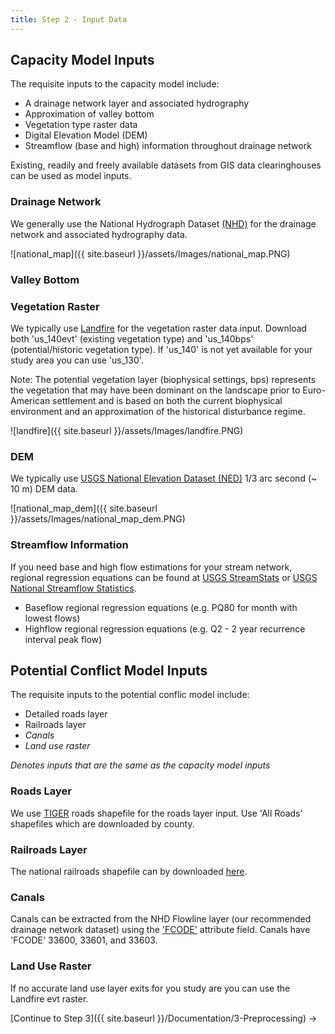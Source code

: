 ```yaml
---
title: Step 2 - Input Data
---
```


## Capacity Model Inputs

The requisite inputs to the capacity model include:
- A drainage network layer and associated hydrography
- Approximation of valley bottom
- Vegetation type raster data
- Digital Elevation Model (DEM)
- Streamflow (base and high) information throughout drainage network

Existing, readily and freely available datasets from GIS data clearinghouses can be used as model inputs.

### Drainage Network

We generally use the National Hydrograph Dataset [(NHD)](https://viewer.nationalmap.gov/basic/) for the drainage network and associated hydrography data.

![national_map]({{ site.baseurl }}/assets/Images/national_map.PNG)

### Valley Bottom



### Vegetation Raster

We typically use  [Landfire](http://www.landfire.gov/) for the vegetation raster data input.  Download both 'us_140evt' (existing vegetation type) and 'us_140bps' (potential/historic vegetation type).  If 'us_140' is not yet available for your study area you can use 'us_130'.

Note: The potential vegetation layer (biophysical settings, bps) represents the vegetation that may have been dominant on the landscape prior to Euro-American settlement and is based on both the current biophysical environment and an approximation of the historical disturbance regime. 

![landfire]({{ site.baseurl }}/assets/Images/landfire.PNG)

### DEM

We typically use [USGS National Elevation Dataset (NED)](https://viewer.nationalmap.gov/basic/) 1/3 arc second (~ 10 m) DEM data.

![national_map_dem]({{ site.baseurl }}/assets/Images/national_map_dem.PNG)

### Streamflow Information

If you need base and high flow estimations for your stream network, regional regression equations can be found at [USGS StreamStats](http://streamstats.usgs.gov/) or [USGS National Streamflow Statistics](http://water.usgs.gov/osw/programs/nss/pubs.html). 
- Baseflow regional regression equations (e.g. PQ80 for month with lowest flows)
- Highflow regional regression equations (e.g. Q2 - 2 year recurrence interval peak flow)

## Potential Conflict Model Inputs

The requisite inputs to the potential conflic model include:
- Detailed roads layer
- Railroads layer
- *Canals*
- *Land use raster*

*Denotes inputs that are the same as the capacity model inputs*

### Roads Layer

We use [TIGER](https://www.census.gov/cgi-bin/geo/shapefiles) roads shapefile for the roads layer input.  Use 'All Roads' shapefiles which are downloaded by county.

### Railroads Layer

The national railroads shapefile can by downloaded [here](https://www.census.gov/cgi-bin/geo/shapefiles/index.php?year=2017&layergroup=Rails).

### Canals

Canals can be extracted from the NHD Flowline layer (our recommended drainage network dataset) using the ['FCODE'](https://nhd.usgs.gov/userGuide/Robohelpfiles/NHD_User_Guide/Feature_Catalog/Hydrography_Dataset/Complete_FCode_List.htm) attribute field.  Canals have 'FCODE' 33600, 33601, and 33603. 

### Land Use Raster

If no accurate land use layer exits for you study are you can use the Landfire evt raster.

[Continue to Step 3]({{ site.baseurl }}/Documentation/3-Preprocessing) ->